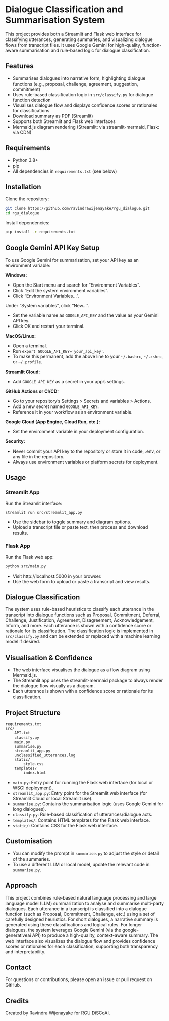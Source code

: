 # Dialogue Classification and Summarisation System

This project provides both a Streamlit and Flask web interface for classifying utterances, generating summaries, and visualizing dialogue flows from transcript files. It uses Google Gemini for high-quality, function-aware summarisation and rule-based logic for dialogue classification.

## Features
- Summarises dialogues into narrative form, highlighting dialogue functions (e.g., proposal, challenge, agreement, suggestion, commitment)
- Uses rule-based classification logic in `src/classify.py` for dialogue function detection
- Visualises dialogue flow and displays confidence scores or rationales for classifications
- Download summary as PDF (Streamlit)
- Supports both Streamlit and Flask web interfaces
- Mermaid.js diagram rendering (Streamlit: via streamlit-mermaid, Flask: via CDN)

## Requirements
- Python 3.8+
- pip
- All dependencies in `requirements.txt` (see below)

## Installation
Clone the repository:
```sh
git clone https://github.com/ravindrawijenayake/rgu_dialogue.git
cd rgu_dialogue
```
Install dependencies:
```sh
pip install -r requirements.txt
```

## Google Gemini API Key Setup
To use Google Gemini for summarisation, set your API key as an environment variable:

**Windows:**
- Open the Start menu and search for “Environment Variables”.
- Click “Edit the system environment variables”.
- Click “Environment Variables…”.

Under “System variables”, click “New…”.

- Set the variable name as `GOOGLE_API_KEY` and the value as your Gemini API key.
- Click OK and restart your terminal.

**MacOS/Linux:**
- Open a terminal.
- Run `export GOOGLE_API_KEY='your_api_key'`.
- To make this permanent, add the above line to your `~/.bashrc`, `~/.zshrc`, or `~/.profile`.

**Streamlit Cloud:**
- Add `GOOGLE_API_KEY` as a secret in your app’s settings.

**GitHub Actions or CI/CD:**
- Go to your repository’s Settings > Secrets and variables > Actions.
- Add a new secret named `GOOGLE_API_KEY`.
- Reference it in your workflow as an environment variable.

**Google Cloud (App Engine, Cloud Run, etc.):**
- Set the environment variable in your deployment configuration.

**Security:**
- Never commit your API key to the repository or store it in code, .env, or any file in the repository.
- Always use environment variables or platform secrets for deployment.

## Usage

### Streamlit App
Run the Streamlit interface:
```sh
streamlit run src/streamlit_app.py
```
- Use the sidebar to toggle summary and diagram options.
- Upload a transcript file or paste text, then process and download results.

### Flask App
Run the Flask web app:
```sh
python src/main.py
```
- Visit http://localhost:5000 in your browser.
- Use the web form to upload or paste a transcript and view results.

## Dialogue Classification
The system uses rule-based heuristics to classify each utterance in the transcript into dialogue functions such as Proposal, Commitment, Deferral, Challenge, Justification, Agreement, Disagreement, Acknowledgement, Inform, and more. Each utterance is shown with a confidence score or rationale for its classification. The classification logic is implemented in `src/classify.py` and can be extended or replaced with a machine learning model if desired.

## Visualisation & Confidence
- The web interface visualises the dialogue as a flow diagram using Mermaid.js.
- The Streamlit app uses the streamlit-mermaid package to always render the dialogue flow visually as a diagram.
- Each utterance is shown with a confidence score or rationale for its classification.

## Project Structure
```
requirements.txt
src/
    API.txt
    classify.py
    main.py
    summarise.py
    streamlit_app.py
    unclassified_utterances.log
    static/
        style.css
    templates/
        index.html
```
- `main.py`: Entry point for running the Flask web interface (for local or WSGI deployment).
- `streamlit_app.py`: Entry point for the Streamlit web interface (for Streamlit Cloud or local Streamlit use).
- `summarise.py`: Contains the summarisation logic (uses Google Gemini for long dialogues).
- `classify.py`: Rule-based classification of utterances/dialogue acts.
- `templates/`: Contains HTML templates for the Flask web interface.
- `static/`: Contains CSS for the Flask web interface.

## Customisation
- You can modify the prompt in `summarise.py` to adjust the style or detail of the summaries.
- To use a different LLM or local model, update the relevant code in `summarise.py`.

## Approach
This project combines rule-based natural language processing and large language model (LLM) summarization to analyse and summarise multi-party dialogues. Each utterance in a transcript is classified into a dialogue function (such as Proposal, Commitment, Challenge, etc.) using a set of carefully designed heuristics. For short dialogues, a narrative summary is generated using these classifications and logical rules. For longer dialogues, the system leverages Google Gemini (via the google-generativeai API) to produce a high-quality, context-aware summary. The web interface also visualizes the dialogue flow and provides confidence scores or rationales for each classification, supporting both transparency and interpretability.

## Contact
For questions or contributions, please open an issue or pull request on GitHub.

## Credits
Created by Ravindra Wijenayake for RGU DiSCoAI.
